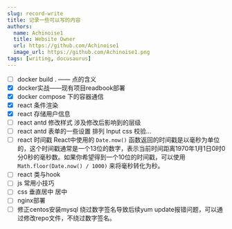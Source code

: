 ```yaml
---
slug: record-write
title: 记录一些可以写的内容
authors:
  name: Achinoise1
  title: Website Owner
  url: https://github.com/Achinoise1
  image_url: https://github.com/Achinoise1.png
tags: [writing, docusaurus]
---
```


- [ ] docker build . —— 点的含义
- [x] docker实战——现有项目readbook部署 
- [x] docker compose 下的容器通信
- [x] react 条件渲染
- [x] react 存储用户信息
- [ ] react antd 修改样式 涉及修改后影响到的层级
- [ ] react antd 表单的一些设置 排列 Input css 校验...
- [ ] react 时间戳 React中使用的 `Date.now()` 函数返回的时间戳是以毫秒为单位的，这个时间戳通常是一个13位的数字，表示当前时间距离1970年1月1日0时0分0秒的毫秒数。如果你希望得到一个10位的时间戳，可以使用 `Math.floor(Date.now() / 1000)` 来将毫秒转化为秒。
- [ ] react 类与hook
- [ ] js 常用小技巧
- [ ] css 垂直居中 居中
- [ ] nginx部署
- [ ] 修正centos安装mysql 绕过数字签名导致后续yum update报错问题，可以通过修改repo文件，不绕过数字签名。